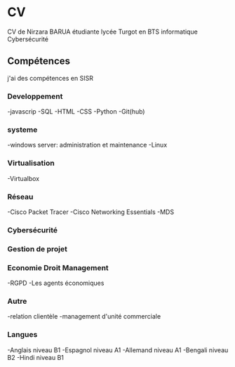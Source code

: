 # CV
CV de Nirzara BARUA étudiante lycée Turgot en BTS informatique Cybersécurité
## Compétences
j'ai des compétences en SISR

### Developpement
-javascrip
-SQL
-HTML
-CSS
-Python
-Git(hub)
### systeme
-windows server: administration et maintenance
-Linux
### Virtualisation
-Virtualbox
### Réseau
-Cisco Packet Tracer
-Cisco Networking Essentials
-MDS
### Cybersécurité
### Gestion de projet
### Economie Droit Management
-RGPD
-Les agents économiques
### Autre
-relation clientèle
-management d'unité commerciale
### Langues
-Anglais niveau B1
-Espagnol niveau A1
-Allemand niveau A1
-Bengali niveau B2
-Hindi   niveau B1

